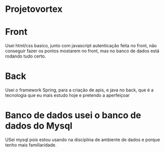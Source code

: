 # Projetovortex
# Front
Usei html/css basico, junto com javascript autenticação feita no front, não conseguir fazer os pontos mostarem no front, mas no banco de dados está rodando tudo certo.
# Back
Usei o framework Spring, para a criação de apis, e java no back, que é a tecnologia que eu mais estudo hoje e pretendo a aperfeiçoar
# Banco de dados usei o banco de dados do Mysql
USei mysql pois estou usando na disciplina de ambiente de dados e porque tenho mais familiaridade.
